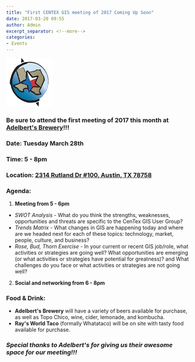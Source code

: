 ```yaml
---
title: "First CENTEX GIS meeting of 2017 Coming Up Soon"
date: 2017-03-20 09:55
author: Admin
excerpt_separator: <!--more-->
categories:
- Events
---
```

![centex gis](/assets/img/blog/centex.png)
### Be sure to attend the first meeting of 2017 this month at [Adelbert's Brewery](http://adelbertsbeer.com/)!!!
### Date: Tuesday March 28th
### Time: 5 - 8pm
### Location: [2314 Rutland Dr #100, Austin, TX 78758](https://www.google.com/maps/place/Adelbert's+Brewery/@30.3825245,-97.720531,18z/data=!3m1!4b1!4m5!3m4!1s0x0:0x174d20f18188c72a!8m2!3d30.382525!4d-97.71988?hl=en)
<!--more-->
### Agenda:
1. **Meeting from 5 - 6pm**
  * *SWOT Analysis* - What do you think the strengths, weaknesses, opportunities and threats are specific to the CenTex GIS User Group?
  * *Trends Matrix* - What changes in GIS are happening today and where are we headed next for each of these topics: technology, market, people, culture, and business?
  * *Rose, Bud, Thorn Exercise* - In your current or recent GIS job/role, what activities or strategies are going well? What opportunities are emerging (or what activities or strategies have potential for greatness)? and What challenges do you face or what activities or strategies are not going well?
2. **Social and networking from 6 - 8pm**

### Food & Drink:
+ **Adelbert's Brewery** will have a variety of beers available for purchase, as well as Topo Chico, wine, cider, lemonade, and kombucha.
+ **Ray's World Taco** (formally Whatataco) will be on site with tasty food available for purchase.

### *Special thanks to Adelbert's for giving us their awesome space for our meeting!!!*
